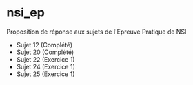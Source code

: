 # nsi_ep
Proposition de réponse aux sujets de l'Epreuve Pratique de NSI

- Sujet 12 (Complété)
- Sujet 20 (Complété)
- Sujet 22 (Exercice 1)
- Sujet 24 (Exercice 1)
- Sujet 25 (Exercice 1)
